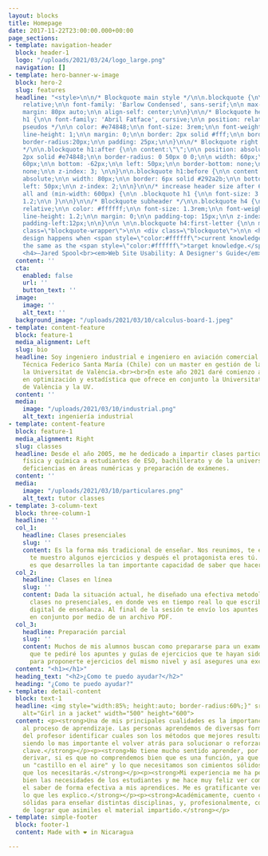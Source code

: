 ```yaml
---
layout: blocks
title: Homepage
date: 2017-11-22T23:00:00.000+00:00
page_sections:
- template: navigation-header
  block: header-1
  logo: "/uploads/2021/03/24/logo_large.png"
  navigation: []
- template: hero-banner-w-image
  block: hero-2
  slug: features
  headline: "<style>\n\n/* Blockquote main style */\n\n.blockquote {\n\n position:
    relative;\n\n font-family: 'Barlow Condensed', sans-serif;\n\n max-width: 620px;\n\n
    margin: 80px auto;\n\n align-self: center;\n\n}\n\n/* Blockquote header */\n\n.blockquote
    h1 {\n\n font-family: 'Abril Fatface', cursive;\n\n position: relative; /* for
    pseudos */\n\n color: #e74848;\n\n font-size: 3rem;\n\n font-weight: normal;\n\n
    line-height: 1;\n\n margin: 0;\n\n border: 2px solid #fff;\n\n border: solid 2px;\n\n
    border-radius:20px;\n\n padding: 25px;\n\n}\n\n/* Blockquote right double quotes
    */\n\n.blockquote h1:after {\n\n content:\"\";\n\n position: absolute;\n\n border:
    2px solid #e74848;\n\n border-radius: 0 50px 0 0;\n\n width: 60px;\n\n height:
    60px;\n\n bottom: -62px;\n\n left: 50px;\n\n border-bottom: none;\n\n border-left:
    none;\n\n z-index: 3; \n\n}\n\n.blockquote h1:before {\n\n content:\"\";\n\n position:
    absolute;\n\n width: 80px;\n\n border: 6px solid #292a2b;\n\n bottom: -3px;\n\n
    left: 50px;\n\n z-index: 2;\n\n}\n\n/* increase header size after 600px */\n\n@media
    all and (min-width: 600px) {\n\n .blockquote h1 {\n\n font-size: 3.5rem;\n\n line-height:
    1.2;\n\n }\n\n}\n\n/* Blockquote subheader */\n\n.blockquote h4 {\n\n position:
    relative;\n\n color: #ffffff;\n\n font-size: 1.3rem;\n\n font-weight: 400;\n\n
    line-height: 1.2;\n\n margin: 0;\n\n padding-top: 15px;\n\n z-index: 1;\n\n margin-left:150px;\n\n
    padding-left:12px;\n\n}\n\n \n\n.blockquote h4:first-letter {\n\n margin-left:-12px;\n\n}\n\n</style>\n\n<div
    class=\"blockquote-wrapper\">\n\n <div class=\"blockquote\">\n\n <h1>\n\n Intuitive
    design happens when <span style=\"color:#ffffff\">current knowledge</span> is
    the same as the <span style=\"color:#ffffff\">target knowledge.</span>\n\n </h1>\n\n
    <h4>—Jared Spool<br><em>Web Site Usability: A Designer's Guide</em></h4>\n\n </div>\n\n</div>"
  content: ''
  cta:
    enabled: false
    url: ''
    button_text: ''
  image:
    image: ''
    alt_text: ''
  background_image: "/uploads/2021/03/10/calculus-board-1.jpeg"
- template: content-feature
  block: feature-1
  media_alignment: Left
  slug: bio
  headline: Soy ingeniero industrial e ingeniero en aviación comercial de la Universidad
    Técnica Federico Santa María (Chile) con un master en gestión de la calidad en
    la Universitat de València.<br><br>En este año 2021 daré comienzo a un doctorado
    en optimización y estadística que ofrece en conjunto la Universitat Politécnica
    de València y la UV.
  content: ''
  media:
    image: "/uploads/2021/03/10/industrial.png"
    alt_text: ingeniería industrial
- template: content-feature
  block: feature-1
  media_alignment: Right
  slug: classes
  headline: Desde el año 2005, me he dedicado a impartir clases particulares de matemáticas,
    física y química a estudiantes de ESO, bachillerato y de la universidad para superar
    deficiencias en áreas numéricas y preparación de exámenes.
  content: ''
  media:
    image: "/uploads/2021/03/10/particulares.png"
    alt_text: tutor classes
- template: 3-column-text
  block: three-column-1
  headline: ''
  col_1:
    headline: Clases presenciales
    slug: ''
    content: Es la forma más tradicional de enseñar. Nos reunimos, te enseño la teoría,
      te muestro algunos ejercicios y después el protagonista eres tú. Lo más importante
      es que desarrolles la tan importante capacidad de saber que hacer en cada caso.
  col_2:
    headline: Clases en línea
    slug: ''
    content: Dada la situación actual, he diseñado una efectiva metodología de realizar
      clases no presenciales, en donde ves en tiempo real lo que escribo en mi dispositivo
      digital de enseñanza. Al final de la sesión te envío los apuntes que realicemos
      en conjunto por medio de un archivo PDF.
  col_3:
    headline: Preparación parcial
    slug: ''
    content: Muchos de mis alumnos buscan como prepararse para un examen. Es por esto
      que te pediré los apuntes y guías de ejercicios que te hayan sido entregados,
      para proponerte ejercicios del mismo nivel y así asegures una excelente calificación.​
  content: "<h1></h1>"
  heading_text: "<h2>¿Como te puedo ayudar?</h2>"
  heading: "¿Como te puedo ayudar?"
- template: detail-content
  block: text-1
  headline: <img style="width:85%; height:auto; border-radius:60%;}" src="https://profematesvalencia.net/uploads/1/3/5/5/135504880/marcel_orig.jpg"
    alt="Girl in a jacket" width="500" height="600">
  content: <p><strong>Una de mis principales cualidades es la importancia que le doy
    al proceso de aprendizaje. Las personas aprendemos de diversas formas y es labor
    del profesor identificar cuales son los métodos que mejores resultados generan,
    siendo lo mas importante el volver atrás para solucionar o reforzar algunos conceptos
    clave.</strong></p><p><strong>No tiene mucho sentido aprender, por ejemplo, a
    derivar, si es que no comprendemos bien que es una función, ya que no haríamos
    un "castillo en el aire" y lo que necesitamos son cimientos sólidos, te aseguro
    que los necesitarás.</strong></p><p><strong>Mi experiencia me ha permitido conocer
    bien las necesidades de los estudiantes y me hace muy feliz ver como logro traspasar
    el saber de forma efectiva a mis aprendices. Me es gratificante ver que comprenden
    lo que les explico.</strong></p><p><strong>Académicamente, cuento con bases muy
    sólidas para enseñar distintas disciplinas, y, profesionalmente, con la habilidad
    de lograr que asimiles el material impartido.</strong></p>
- template: simple-footer
  block: footer-1
  content: Made with ❤︎ in Nicaragua

---
```

